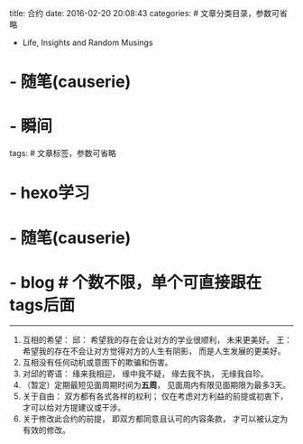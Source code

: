 title: 合约
date: 2016-02-20 20:08:43
categories:   # 文章分类目录，参数可省略
  - Life, Insights and Random Musings
#   - 随笔(causerie)
#   - 瞬间
tags:   # 文章标签，参数可省略
#  - hexo学习
#  - 随笔(causerie)
#   - blog # 个数不限，单个可直接跟在tags后面
---

1. 互相的希望：
	邱： 希望我的存在会让对方的学业很顺利， 未来更美好。
	王： 希望我的存在不会让对方觉得对方的人生有阴影， 而是人生发展的更美好。
2. 互相没有任何动机或意图下的欺骗和伤害。
3. 对邱的寄语： 缘来我相迎， 缘中我不疑， 缘去我不执， 无缘我自珍。
4. （暂定）定期最短见面周期时间为**五周**， 见面周内有限见面期限为最多3天。
5. 关于自由： 双方都有各式各样的权利； 仅在考虑对方利益的前提或初衷下， 才可以给对方提建议或干涉。
6. 关于修改此合约的前提， 即双方都同意且认可的内容条款， 才可以被认定为有效的修改。